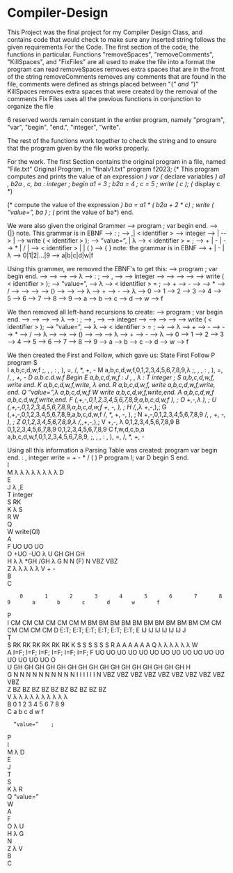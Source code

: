 # Compiler-Design
This Project was the final project for my Compiler Design Class, and contains code that would check to make sure any inserted string follows the given requirements
For the Code.
The first section of the code, the functions in particular.
Functions "removeSpaces", "removeComments", "KillSpaces", and "FixFiles" are all used to make the file into a format the program can read
removeSpaces removes extra spaces that are in the front of the string
removeComments removes any comments that are found in the file, comments were defined as strings placed between "(*" and "*)"
KillSpaces removes extra spaces that were created by the removal of the comments
Fix Files uses all the previous functions in conjunction to organize the file

6 reserved words remain constant in the entier program, namely "program", "var", "begin", "end.", "integer", "write".

The rest of the functions work together to check the string and to ensure that the program given by the file works properly.

For the work.
The first Section contains the original program in a file, named "File.txt"
Original Program, in “finalv1.txt”
           program  f2023;
            (* This program computes and prints the value
                  of an expression *)
           var
               (* declare variables *)
               a1 ,       b2a ,       c, ba    : integer ;
         begin
                  a1               = 3 ;
                  b2a =          4 ;
                  c           =  5    ;
            write ( c );  (* display c *)

(* compute the value of the expression *)
                 ba = a1 * ( b2a + 2 * c)          ;
                 write ( “value=”,          ba   ) ;  (* print the value of ba*)
           end.

We were also given the original Grammer
<prog>            	-->  program   <identifier>; var  <dec-list>  begin  <stat-list> end.
<identifier>     	--> <letter>{<letter>|<digit>}         note. This grammar is in EBNF
<dec-list>        -->  <dec> : <type> ;
<dec>             --> <identifier>,<dec>| < identifier >
<type>            --> integer 
<stat-list>       --> <stat> | <stat> <stat-list>
<stat>            --> <write> |  <assign>
<write>           --> write ( <str> < identifier > );
<str>             --> ”value=”, | λ 
<assign>          --> < identifier > = <expr>;
<expr>            --> <expr> + <term> | <expr> - <term> | <term>
<term>           	--> <term> * <factor> | <term> / <factor>| <factor>
<factor>          --> < identifier > | <number> | ( <expr> )
<number>         	--> <sign><digit>{ <digit> }        note: the grammar is in EBNF
<sign>            --> + | - | λ
<digit>           --> 0|1|2|…|9
<letter>          --> a|b|c|d|w|f

Using this grammer, we removed the EBNF's to get this:
<prog>            -->  program   <identifier>; var  <dec-list>  begin  <stat-list> end.
<identifier>     	--> <letter><identifier-redo>
<identifier-redo>	--> <letter><identifier-redo>
<identifier-redo>	--> <digit><identifier-redo>
<identifier-redo>	--> λ
<dec-list>        --> <dec> : <type> ;
<dec>             --> <identifier>,<dec>
<dec>             --> <identifier>
<type>            --> integer 
<stat-list>       --> <stat>
<stat-list>       --> <stat><stat-list>
<stat>            --> <write>
<stat>	          --> <assign>
<write>           --> write ( <str> < identifier > );
<str>             --> ”value=”, 
<str>             --> λ
<assign>          --> < identifier > = <expr>;
<expr>            --> <expr> + <term>
<expr>            --> <expr> - <term>
<expr>            --> <term>
<term>            --> <term> * <factor>
<term>	          --> <term> / <factor>
<term>	          --> <factor>
<factor>          --> <identifier >
<factor>          --> <number>
<factor>          --> (<expr>)
<number>         	--> <sign><digit><number-redo>
<number-redo>	    --> <digit><number-redo> 
<number-redo>	    --> λ
<sign>            --> +
<sign>            --> -
<sign>	          --> λ
<digit>           --> 0
<digit>	          --> 1
<digit>           --> 2
<digit>           --> 3
<digit>	          --> 4
<digit>	          --> 5
<digit>           --> 6
<digit>	          --> 7
<digit>	          --> 8
<digit>	          --> 9
<letter>          --> a
<letter>          --> b
<letter>          --> c
<letter>          --> d
<letter>          --> w
<letter>          --> f

We then removed all left-hand recursions to create: 
<prog>            -->  program   <identifier>; var  <dec-list>  begin  <stat-list> end.
<identifier>     	--> <letter><identifier-redo>
<identifier-redo>	--> <letter><identifier-redo>
<identifier-redo>	--> <digit><identifier-redo>
<identifier-redo>	--> λ
<dec-list>        --> <dec> : <type> ;
<dec>             --> <identifier>,<dec>
<dec>             --> <identifier>
<type>            --> integer 
<stat-list>       --> <stat>
<stat-list>       --> <stat><stat-list>
<stat>            --> <write>
<stat>	          --> <assign>
<write>           --> write ( <str> < identifier > );
<str>             --> ”value=”, 
<str>             --> λ
<assign>          --> < identifier > = <expr>;
<expr>            --> <term><expr-repeater>
<expr-repeater>   --> λ
<expr-repeater>   --> + <term><expr-repeater>
<expr-repeater>   --> - <term><expr-repeater>
<term>            --> <factor><term-repeater>
<term-repeater>   --> * <factor><term-repeater>
<term-repeater>	  --> / <factor><term-repeater>
<term-repeater>	  --> λ
<factor>          --> <identifier>
<factor>          --> <number>
<factor>          --> (<expr>)
<number>         	--> <sign><digit><number-redo>
<number-redo>	    --> <digit><number-redo> 
<number-redo>	    --> λ
<sign>            --> +
<sign>            --> -
<sign>	          --> λ
<digit>           --> 0
<digit>	          --> 1
<digit>           --> 2
<digit>           --> 3
<digit>	          --> 4
<digit>	          --> 5
<digit>           --> 6
<digit>	          --> 7
<digit>	          --> 8
<digit>	          --> 9
<letter>          --> a
<letter>          --> b
<letter>          --> c
<letter>          --> d
<letter>          --> w
<letter>          --> f

We then created the First and Follow, which gave us:
State	    First	                                                  Follow
P	      program	                                                    $  
I	     a,b,c,d,w,f	                                      ;, , , : , ), =, /, *, +, - 
M	  a,b,c,d,w,f,0,1,2,3,4,5,6,7,8,9,λ	                    ;, , , : , ), =, /, *, +, -
D	     a.b.c.d.w.f	                                              Begin
E	     a,b,c,d,w,f	                                                 :
J	       , , λ	                                                     :
T	      integer	                                                     ;
S	    a,b,c,d,w,f, write	                                          end.
K	    a,b,c,d,w,f,write, λ	                                        end.
R	    a,b,c,d,w,f, write	                                a,b,c,d,w,f,write, end.
Q	        “value=”,λ                                           	a,b,c,d,w,f
W	        write	                                           a,b,c,d,w,f,write,end.
A	      a,b,c,d,w,f	                                        a,b,c,d,w,f,write,end.
F	  (,+,-,0,1,2,3,4,5,6,7,8,9,a,b,c,d,w,f                            	), ;
O	          +,-,λ                                                    	), ;
U	   (,+,-,0,1,2,3,4,5,6,7,8,9,a,b,c,d,w,f                       	+, -, ), ;
H	          /,*,λ	                                                   +,-,),;
G	   (,+,-,0,1,2,3,4,5,6,7,8,9,a,b,c,d,w,f	                    /, *, +, -, ), ;
N	    +,-,0,1,2,3,4,5,6,7,8,9	                                  /, *, +, -, ), ;
Z    	  0,1,2,3,4,5,6,7,8,9,λ	                                     /,*,+,-,),;
V	         +,-, λ	                                              0,1,2,3,4,5,6,7,8,9
B	   0,1,2,3,4,5,6,7,8,9	                                      0,1,2,3,4,5,6,7,8,9
C	      f,w,d,c,b,a	                          a,b,c,d,w,f,0,1,2,3,4,5,6,7,8,9, ;, , , : , ), =, /, *, +, -


Using all this information a Parsing Table was created:
	program	                                var	                begin	                end.	                :	            ,	            integer	      write	      =      	+      	-	    *	      /	    (	    )
P	program I; var D begin S end.														
I															
M					                                                                                                λ            	λ			                                   λ	    λ      	λ	    λ	      λ		        λ
D															
E															
J					                                                                                                λ            	,E									
T							                                                                                                                         integer								
S								                                                                                                                                       RK							
K				                                                                              λ                                                          	 	   	S							
R								                                                                                                                                        W							
Q															
W								                                                                                                                                    write(QI)							
A															
F										                                                                                                                                                    UO	    UO			            UO	
O										                                                                                                                                                    +UO	    -UO				                  λ
U										                                                                                                                                                    GH	    GH	            		GH	
H										                                                                                                                                                    λ	        λ	    *GH	  /GH		        λ
G										                                                                                                                                                    N        	N			            (F)	
N										                                                                                                                                                    VBZ	     VBZ				
Z										                                                                                                                                                     λ	      λ    	λ	      λ		  λ
V										                                                                                                                                                      +      	-				
B															
C															

	    0	    1	    2	    3	    4    	5    	6    	7    	8    	9    	a    	b    	c    	d    	w    	f
P																
I											                                            CM	 CM	    CM	  CM	  CM	 CM
M	    BM	 BM	    BM	  BM	  BM	  BM	  BM	  BM	  BM	  BM	  CM	 CM 	  CM	  CM	  CM	 CM
D											                                            E:T; E:T;	  E:T;	E:T;	E:T; E:T;
E											                                            IJ	 IJ	     IJ	   IJ	   IJ	  IJ
J																
T																
S											                                            RK	 RK	     RK	   RK	   RK	  RK
K											                                            S	   S	     S   	 S	   S	  S
R											                                            A	   A	     A	   A	   A	  A
Q											                                            λ	   λ	     λ	   λ	   λ	  λ
W																
A											                                           I=F;	I=F;	  I=F;	I=F;	I=F;	I=F;
F 	UO	 UO	     UO	   UO	   UO	    UO	 UO	   UO	    UO	  UO	  UO	UO	     UO	   UO	   UO	   UO
O																
U	  GH	 GH	     GH	   GH	   GH	    GH	 GH	   GH	    GH	  GH	  GH	GH	     GH	   GH	   GH	   GH
H																
G	   N	  N   	 N	    N	   N	     N	  N	   N	    N	    N  	   I	 I	      I	    I	    I	    I
N	  VBZ	 VBZ	  VBZ	   VBZ	VBZ	    VBZ	 VBZ	VBZ	   VBZ	 VBZ						
Z	   BZ	  BZ	   BZ	    BZ	 BZ	     BZ	  BZ	 BZ	    BZ	  BZ						
V	   λ	  λ	     λ	    λ	   λ	     λ	  λ	   λ	    λ    	λ						
B	   0	  1	     2	    3	   4	     5	  6	   7	    8	    9						
C											                                             a	 b	     c	   d	    w	    f

	  “value=”	  ;
P		
I		
M		            λ
D		
E		
J		
T		
S		
K		             λ
R		
Q	  “value=”	
W		
A		
F		
O		              λ
U		
H		              λ
G		
N		
Z		              λ
V		
B		
C		
